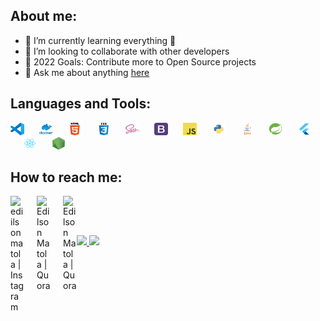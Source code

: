 ## **About me:**

<!-- - 💼 Software Engineer & Consultant -->

- 🌱 I’m currently learning everything 🤣
- 🤝 I’m looking to collaborate with other developers
- 🥅 2022 Goals: Contribute more to Open Source projects
- 💬 Ask me about anything [here](https://github.com/edilsonmatola/edilsonmatola/issues)

## **Languages and Tools:**  

<div style="display: inline_block;">
<code><img height="20" width="22px" src="https://raw.githubusercontent.com/github/explore/80688e429a7d4ef2fca1e82350fe8e3517d3494d/topics/visual-studio-code/visual-studio-code.png"></code>
<code style="padding-left: 20px"><img height="20" width="22px" src="https://raw.githubusercontent.com/github/explore/80688e429a7d4ef2fca1e82350fe8e3517d3494d/topics/docker/docker.png"></code>
<code style="padding-left: 20px"><img height="20" width="22px" src="https://raw.githubusercontent.com/github/explore/80688e429a7d4ef2fca1e82350fe8e3517d3494d/topics/html/html.png"></code>
<code style="padding-left: 20px"><img height="20" width="22px" src="https://raw.githubusercontent.com/github/explore/80688e429a7d4ef2fca1e82350fe8e3517d3494d/topics/css/css.png"></code>
<code style="padding-left: 20px"><img height="20" width="22px" src="https://raw.githubusercontent.com/github/explore/80688e429a7d4ef2fca1e82350fe8e3517d3494d/topics/sass/sass.png"></code>
<code style="padding-left: 20px"><img height="20" width="22px" src="https://raw.githubusercontent.com/github/explore/80688e429a7d4ef2fca1e82350fe8e3517d3494d/topics/bootstrap/bootstrap.png"></code>
<code style="padding-left: 20px"><img height="20" width="22px" src="https://raw.githubusercontent.com/github/explore/80688e429a7d4ef2fca1e82350fe8e3517d3494d/topics/javascript/javascript.png"></code>
<code style="padding-left: 20px"><img height="20" width="22px" src="https://raw.githubusercontent.com/github/explore/5c058a388828bb5fde0bcafd4bc867b5bb3f26f3/topics/python/python.png"></code>
<code style="padding-left: 20px"><img height="20" width="22px" src="https://raw.githubusercontent.com/github/explore/80688e429a7d4ef2fca1e82350fe8e3517d3494d/topics/java/java.png"></code>
<code style="padding-left: 20px"><img height="20" width="22px" src="https://raw.githubusercontent.com/github/explore/80688e429a7d4ef2fca1e82350fe8e3517d3494d/topics/spring-boot/spring-boot.png"></code>
<code style="padding-left: 20px"><img height="20" width="22px" src="https://raw.githubusercontent.com/github/explore/80688e429a7d4ef2fca1e82350fe8e3517d3494d/topics/flutter/flutter.png"></code>
<code style="padding-left: 20px"><img height="20" width="22px" src="https://raw.githubusercontent.com/github/explore/80688e429a7d4ef2fca1e82350fe8e3517d3494d/topics/react/react.png"></code>
<code style="padding-left: 20px"><img height="20" width="22px" src="https://raw.githubusercontent.com/github/explore/80688e429a7d4ef2fca1e82350fe8e3517d3494d/topics/nodejs/nodejs.png"></code>
</div>

## **How to reach me:**

<div style="display: inline_block;">

<a href="https://instagram.com/ediilsonmatola" alt="Edilson Matola | Instagram" target="_blank"><img align="left" alt="ediilsonmatola | Instagram" width="22px" src="https://cdn.jsdelivr.net/npm/simple-icons@v3/icons/instagram.svg"/></a>

<a href="https://quora.com/profile/Edilson-Matola-1" alt="Edilson Matola | Quora" target="_blank"><img align="left" alt="Edilson Matola | Quora" width="22px" src="https://cdn.jsdelivr.net/npm/simple-icons@v3/icons/quora.svg" style="padding-left: 20px"/></a>

<a href="https://medium.com/@edilsonmatola" alt="Edilson Matola | Quora" target="_blank"><img align="left" alt="Edilson Matola | Quora" width="22px" src="https://cdn.jsdelivr.net/npm/simple-icons@v3/icons/medium.svg" style="padding-left: 20px"/></a>

<!-- <a href="#" alt="Edilson Matola | Quora" target="_blank"><img align="left" alt="Edilson Matola | Quora" width="22px" src="https://cdn.jsdelivr.net/npm/simple-icons@v3/icons/twitter.svg" style="padding-left: 20px"/></a> -->

<!-- <a href="#" alt="Edilson Matola | Quora" target="_blank"><img align="left" alt="Edilson Matola | Quora" width="22px" src="https://cdn.jsdelivr.net/npm/simple-icons@v3/icons/linkedin.svg" style="padding-left: 20px"/></a> -->
</div>

<div style="margin-top: 80px">
<a href="https://github.com/edilsonmatola">
  <img height="180em" src="https://github-readme-stats.vercel.app/api?username=edilsonmatola&show_icons=true&theme=dark&include_all_commits=true&count_private=true"/>
  
<img height="180em" src="https://github-readme-stats.vercel.app/api/top-langs/?username=edilsonmatola&layout=compact&langs_count=7&theme=dark"/>
</div>

[instagram]: https://instagram.com/ediilsonmatola
[twitter]: https://twitter.com/ediilsonmatola
[linkedin]: https://linkedin.com/in/edilsonmatola
[quora]: https://quora.com/profile/Edilson-Matola-1
